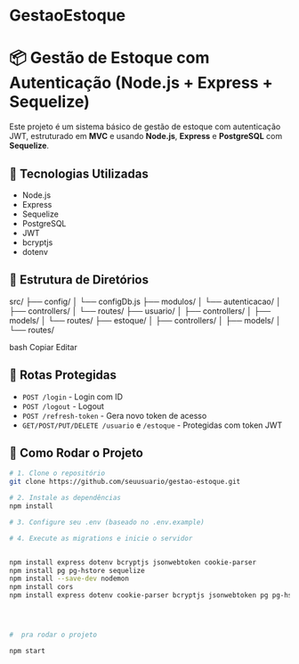 # GestaoEstoque

# 📦 Gestão de Estoque com Autenticação (Node.js + Express + Sequelize)

Este projeto é um sistema básico de gestão de estoque com autenticação JWT, estruturado em **MVC** e usando **Node.js**, **Express** e **PostgreSQL** com **Sequelize**.

## 🔧 Tecnologias Utilizadas

- Node.js
- Express
- Sequelize
- PostgreSQL
- JWT
- bcryptjs
- dotenv

## 📁 Estrutura de Diretórios

src/
├── config/
│ └── configDb.js
├── modulos/
│ └── autenticacao/
│ ├── controllers/
│ └── routes/
├── usuario/
│ ├── controllers/
│ ├── models/
│ └── routes/
├── estoque/
│ ├── controllers/
│ ├── models/
│ └── routes/

bash
Copiar
Editar


## 🔐 Rotas Protegidas

- `POST /login` - Login com ID
- `POST /logout` - Logout
- `POST /refresh-token` - Gera novo token de acesso
- `GET/POST/PUT/DELETE /usuario` e `/estoque` - Protegidas com token JWT

## 🚀 Como Rodar o Projeto

```bash
# 1. Clone o repositório
git clone https://github.com/seuusuario/gestao-estoque.git

# 2. Instale as dependências
npm install

# 3. Configure seu .env (baseado no .env.example)

# 4. Execute as migrations e inicie o servidor


npm install express dotenv bcryptjs jsonwebtoken cookie-parser
npm install pg pg-hstore sequelize
npm install --save-dev nodemon
npm install cors
npm install express dotenv cookie-parser bcryptjs jsonwebtoken pg pg-hstore sequelize




#  pra rodar o projeto

npm start


